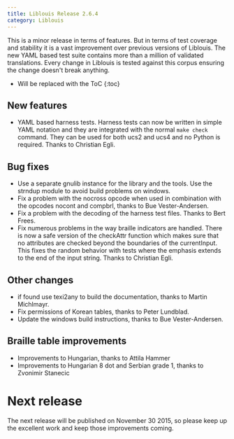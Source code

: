 ```yaml
---
title: Liblouis Release 2.6.4
category: Liblouis
---
```


This is a minor release in terms of features. But in terms of test coverage and stability it is a vast improvement over previous versions of Liblouis. The new YAML based test suite contains more than a million of validated translations. Every change in Liblouis is tested against this corpus ensuring the change doesn't break anything.

* Will be replaced with the ToC
{:toc}

## New features

-   YAML based harness tests. Harness tests can now be written in simple YAML notation and they are integrated with the normal `make check` command. They can be used for both ucs2 and ucs4 and no Python is required. Thanks to Christian Egli.

## Bug fixes

-   Use a separate gnulib instance for the library and the tools. Use the strndup module to avoid build problems on windows.
-   Fix a problem with the nocross opcode when used in combination with the opcodes nocont and compbrl, thanks to Bue Vester-Andersen.
-   Fix a problem with the decoding of the harness test files. Thanks to Bert Frees.
-   Fix numerous problems in the way braille indicators are handled. There is now a safe version of the checkAttr function which makes sure that no attributes are checked beyond the boundaries of the currentInput. This fixes the random behavior with tests where the emphasis extends to the end of the input string. Thanks to Christian Egli.

## Other changes

-   if found use texi2any to build the documentation, thanks to Martin Michlmayr.
-   Fix permissions of Korean tables, thanks to Peter Lundblad.
-   Update the windows build instructions, thanks to Bue Vester-Andersen.

## Braille table improvements

-   Improvements to Hungarian, thanks to Attila Hammer
-   Improvements to Hungarian 8 dot and Serbian grade 1, thanks to Zvonimir Stanecic

# Next release

The next release will be published on November 30 2015, so please keep up the excellent work and keep those improvements coming.
